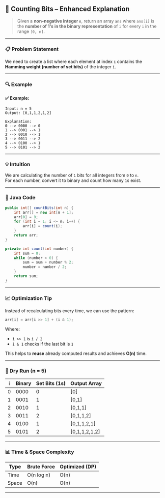 ## 🧠 Counting Bits – Enhanced Explanation

> Given a **non-negative integer `n`**, return an array `ans` where `ans[i]` is the **number of 1's in the binary representation** of `i` for every `i` in the range `[0, n]`.

---

### 📋 Problem Statement

We need to create a list where each element at index `i` contains the **Hamming weight (number of set bits)** of the integer `i`.

---

### 🔍 Example

#### ✅ Example:
```
Input: n = 5
Output: [0,1,1,2,1,2]

Explanation:
0 --> 0000 --> 0  
1 --> 0001 --> 1  
2 --> 0010 --> 1  
3 --> 0011 --> 2  
4 --> 0100 --> 1  
5 --> 0101 --> 2
```

---

### 💡 Intuition

We are calculating the number of `1` bits for all integers from `0` to `n`.  
For each number, convert it to binary and count how many `1`s exist.

---

### 🔑 Java Code

```java
public int[] countBits(int n) {
    int arr[] = new int[n + 1];
    arr[0] = 0;
    for (int i = 1; i <= n; i++) {
        arr[i] = count(i);
    }
    return arr;
}

private int count(int number) {
    int sum = 0;
    while (number > 0) {
        sum = sum + number % 2;
        number = number / 2;
    }
    return sum;
}
```

---

### 📈 Optimization Tip

Instead of recalculating bits every time, we can use the pattern:
```java
arr[i] = arr[i >> 1] + (i & 1);
```
Where:
- `i >> 1` is `i / 2`
- `i & 1` checks if the last bit is `1`

This helps to **reuse** already computed results and achieves **O(n)** time.

---

### 🧾 Dry Run (n = 5)

| i  | Binary | Set Bits (1s) | Output Array |
|----|--------|----------------|---------------|
| 0  | 0000   | 0              | [0]           |
| 1  | 0001   | 1              | [0,1]         |
| 2  | 0010   | 1              | [0,1,1]       |
| 3  | 0011   | 2              | [0,1,1,2]     |
| 4  | 0100   | 1              | [0,1,1,2,1]   |
| 5  | 0101   | 2              | [0,1,1,2,1,2] |

---

### 📊 Time & Space Complexity

| Type         | Brute Force       | Optimized (DP)     |
|--------------|-------------------|---------------------|
| Time         | O(n log n)        | O(n)                |
| Space        | O(n)              | O(n)                |

---

